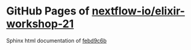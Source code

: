 GitHub Pages of [nextflow-io/elixir-workshop-21](https://github.com/nextflow-io/elixir-workshop-21.git)
===
Sphinx html documentation of [febd9c6b](https://github.com/nextflow-io/elixir-workshop-21/tree/febd9c6b9f6cd7cb4f12b7c0bae0960d42488952)
